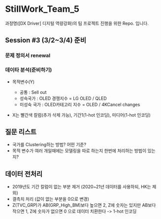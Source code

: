 # StillWork_Team_5

과정명([DX Driver] 디지털 역량강화)의 팀 프로젝트 진행을 위한 Repo. 입니다.

## Session #3 (3/2~3/4) 준비

### 문제 정의서 renewal
### 데이타 분석(준비하기)
- 목적변수(Y) 

  - 공통 : Sell out 
  - 성숙국가 : OLED 경쟁지수 = LG OLED / QLED 
  - 미성숙 국가 : OLED카테고리 지수 = OLED / 4KCancel changes

- X는 빨간색 칼럼(추가 삭제 가능), 기간1(1-hot 인코딩), 미디어(1-hot 인코딩)

## 질문 리스트
- 국가를 Clustering하는 방법? 어떤 기준?
- 목적 변수가 여러 개일때에는 모델링을 따로 하는지 한번에 처리하는 방법이 있는지?

## 데이터 전처리
- 2019년도 기간 칼럼이 없는 부분 제거 (2020~21년 데이터를 사용하되, HK는 제외)
- 결측치 처리 (값이 없는 부분을 0으로 변경)
- Z(TVC_GRP)가 AB(GRP_High_BM)보다 높으면 2, Z에 숫자는 있지만 AB보다 작으면 1, Z에 숫자가 없으면 0 으로 데이터 치환한다 -> 1-hot 인코딩
